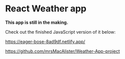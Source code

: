 # React Weather app

**This app is still in the making.**

Check out the finished JavaScript version of it below:

https://eager-bose-8ad9df.netlify.app/

https://github.com/mrsMacAlister/Weather-App-project
